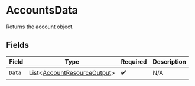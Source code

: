 # AccountsData

Returns the account object.


## Fields

| Field                                                                           | Type                                                                            | Required                                                                        | Description                                                                     |
| ------------------------------------------------------------------------------- | ------------------------------------------------------------------------------- | ------------------------------------------------------------------------------- | ------------------------------------------------------------------------------- |
| `Data`                                                                          | List<[AccountResourceOutput](../../Models/Components/AccountResourceOutput.md)> | :heavy_check_mark:                                                              | N/A                                                                             |